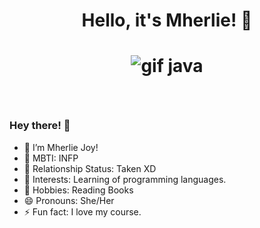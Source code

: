 # <p align="center"> Hello, it's Mherlie! 👋 </p>

# <p align="center"> ![gif java](https://giphy.com/gifs/dommespace-domme-space-programador-qgQUggAC3Pfv687qPC) </p>
</br>

### Hey there! 👋

<!-- **mherlie/mherlie** is a ✨ _special_ ✨ repository because its `README.md` (this file) appears on your GitHub profile. -->

 - 🔭 I’m Mherlie Joy!
 - 🌱 MBTI: INFP
 - 👯 Relationship Status: Taken XD
 - 🤔 Interests: Learning of programming languages.
 - 💬 Hobbies: Reading Books
 - 😄 Pronouns: She/Her
 - ⚡ Fun fact: I love my course. 


	
